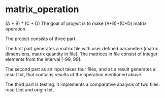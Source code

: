 # matrix_operation
(A + B) * (C + D)
The goal of project is to make (A+B)*(C+D) matrix operation.

The project consists of three part.

The first part generates a matrix file with user defined parameters(matrix dimensions, matrix quantity in file). The matrices in file consist of integer elements from the interval [-99, 99].

The second part as an input takes four files, and as a result generates a result.txt, that contains results of the operation mentioned above.

The third part is testing. It implements a comparative analysis of two files: result.txt and origin txt.
